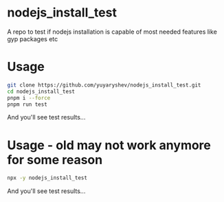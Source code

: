 # nodejs_install_test
A repo to test if nodejs installation is capable of most needed features like gyp packages etc

# Usage
```bash
git clone https://github.com/yuyaryshev/nodejs_install_test.git
cd nodejs_install_test
pnpm i --force
pnpm run test
```
And you'll see test results... 

# Usage - old may not work anymore for some reason
```bash
npx -y nodejs_install_test
```
And you'll see test results... 
